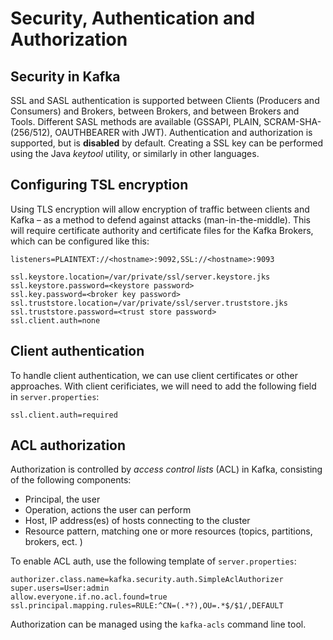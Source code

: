 # Security, Authentication and Authorization

## Security in Kafka

SSL and SASL authentication is supported between Clients (Producers and Consumers) and Brokers, between Brokers, and
between Brokers and Tools. Different SASL methods are available (GSSAPI, PLAIN, SCRAM-SHA-(256/512), OAUTHBEARER with JWT).
Authentication and authorization is supported, but is **disabled** by default. Creating a SSL key can be performed using
the Java *keytool* utility, or similarly in other languages.


## Configuring TSL encryption

Using TLS encryption will allow encryption of traffic between clients and Kafka – as a method to defend against
attacks (man-in-the-middle). This will require certificate authority and certificate files for the Kafka Brokers, which
can be configured like this:

```console
listeners=PLAINTEXT://<hostname>:9092,SSL://<hostname>:9093

ssl.keystore.location=/var/private/ssl/server.keystore.jks
ssl.keystore.password=<keystore password>
ssl.key.password=<broker key password>
ssl.truststore.location=/var/private/ssl/server.truststore.jks
ssl.truststore.password=<trust store password>
ssl.client.auth=none
```

## Client authentication

To handle client authentication, we can use client certificates or other approaches. With client cerificiates, we will
need to add the following field in `server.properties`:

```console
ssl.client.auth=required
```

## ACL authorization

Authorization is controlled by *access control lists* (ACL) in Kafka, consisting of the following components:

- Principal, the user
- Operation, actions the user can perform
- Host, IP address(es) of hosts connecting to the cluster
- Resource pattern, matching one or more resources (topics, partitions, brokers, ect. )

To enable ACL auth, use the following template of `server.properties`:

```console
authorizer.class.name=kafka.security.auth.SimpleAclAuthorizer
super.users=User:admin
allow.everyone.if.no.acl.found=true
ssl.principal.mapping.rules=RULE:^CN=(.*?),OU=.*$/$1/,DEFAULT
```

Authorization can be managed using the `kafka-acls` command line tool.